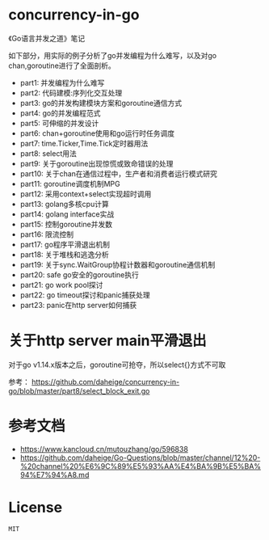 # concurrency-in-go
《Go语言并发之道》笔记

如下部分，用实际的例子分析了go并发编程为什么难写，以及对go chan,goroutine进行了全面剖析。
- part1: 并发编程为什么难写
- part2: 代码建模:序列化交互处理
- part3: go的并发构建模块方案和goroutine通信方式
- part4: go的并发编程范式
- part5: 可伸缩的并发设计
- part6: chan+goroutine使用和go运行时任务调度
- part7: time.Ticker,Time.Tick定时器用法
- part8: select用法
- part9: 关于goroutine出现惊慌或致命错误的处理
- part10: 关于chan在通信过程中，生产者和消费者运行模式研究
- part11: goroutine调度机制MPG
- part12: 采用context+select实现超时调用
- part13: golang多核cpu计算
- part14: golang interface实战
- part15: 控制goroutine并发数
- part16: 限流控制
- part17: go程序平滑退出机制
- part18: 关于堆栈和逃逸分析
- part19: 关于sync.WaitGroup协程计数器和goroutine通信机制
- part20: safe go安全的goroutine执行
- part21: go work pool探讨
- part22: go timeout探讨和panic捕获处理
- part23: panic在http server如何捕获

# 关于http server main平滑退出

对于go v1.14.x版本之后，goroutine可抢夺，所以select{}方式不可取

参考：
https://github.com/daheige/concurrency-in-go/blob/master/part8/select_block_exit.go
    
# 参考文档

- https://www.kancloud.cn/mutouzhang/go/596838
- https://github.com/daheige/Go-Questions/blob/master/channel/12%20-%20channel%20%E6%9C%89%E5%93%AA%E4%BA%9B%E5%BA%94%E7%94%A8.md

# License

    MIT
